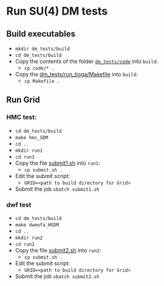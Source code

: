 # Run SU(4) DM tests

## Build executables
- `mkdir dm_tests/build`
- `cd dm_tests/build`
- Copy the contents of the folder [`dm_tests/code`](https://github.com/vmos1/su4_dm_grid_lsd/tree/develop/dm_tests/code) into `build`: 
  - `cp code/* .`
- Copy the [dm_tests/run_tioga/Makefile](https://github.com/vmos1/su4_dm_grid_lsd/blob/develop/dm_tests/run_tioga/Makefile) into `build`: 
  - `cp Makefile .`
## Run Grid
### HMC test:
- `cd dm_tests/build`
- `make hmc_SDM`
- `cd ..`
- `mkdir run1`
- `cd run1`
- Copy the file [submit1.sh](https://github.com/vmos1/su4_dm_grid_lsd/blob/develop/dm_tests/run_tioga/submit.sh) into `run1`:
  - `cp submit.sh .`
- Edit the submit script:
  - `GRID=<path to build directory for Grid>`
- Submit the job `sbatch submit1.sh`

### dwf test
- `cd dm_tests/build`
- `make dweofa_HSDM`
- `cd ..`
- `mkdir run2`
- `cd run2`
- Copy the file [submit2.sh](https://github.com/vmos1/su4_dm_grid_lsd/blob/develop/dm_tests/run_tioga/submit2.sh) into `run2`:
  - `cp submit.sh .`
- Edit the submit script:
  - `GRID=<path to build directory for Grid>`
- Submit the job `sbatch submit2.sh`
